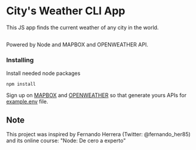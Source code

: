 # City's Weather CLI App
This JS app finds the current weather of any city in the world.
##
Powered by Node and MAPBOX and OPENWEATHER API.

### Installing

Install needed node packages

```
npm install
```
Sign up on [MAPBOX](https://www.mapbox.com/) and [OPENWEATHER](https://openweathermap.org/) so that generate yours APIs for [example.env](example.env) file.

## Note
This project was inspired by Fernando Herrera (Twitter: @fernando_her85) and its online course: "Node: De cero a experto"